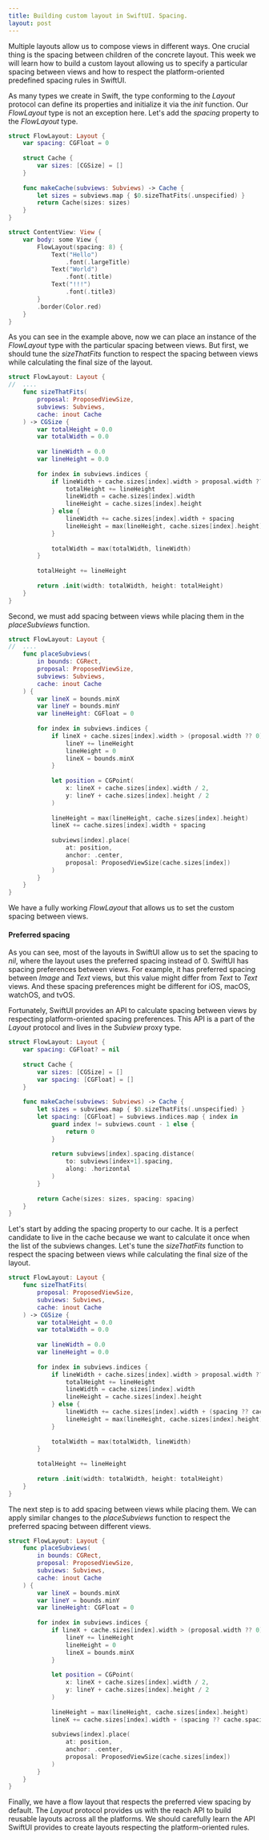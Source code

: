```yaml
---
title: Building custom layout in SwiftUI. Spacing.
layout: post
---
```


Multiple layouts allow us to compose views in different ways. One crucial thing is the spacing between children of the concrete layout. This week we will learn how to build a custom layout allowing us to specify a particular spacing between views and how to respect the platform-oriented predefined spacing rules in SwiftUI.

As many types we create in Swift, the type conforming to the *Layout* protocol can define its properties and initialize it via the *init* function. Our *FlowLayout* type is not an exception here. Let's add the *spacing* property to the *FlowLayout* type.

```swift
struct FlowLayout: Layout {
    var spacing: CGFloat = 0
    
    struct Cache {
        var sizes: [CGSize] = []
    }
    
    func makeCache(subviews: Subviews) -> Cache {
        let sizes = subviews.map { $0.sizeThatFits(.unspecified) }
        return Cache(sizes: sizes)
    }
}

struct ContentView: View {
    var body: some View {
        FlowLayout(spacing: 8) {
            Text("Hello")
                .font(.largeTitle)
            Text("World")
                .font(.title)
            Text("!!!")
                .font(.title3)
        }
        .border(Color.red)
    }
}
```

As you can see in the example above, now we can place an instance of the *FlowLayout* type with the particular spacing between views. But first, we should tune the *sizeThatFits* function to respect the spacing between views while calculating the final size of the layout.

```swift
struct FlowLayout: Layout {
//  ....
    func sizeThatFits(
        proposal: ProposedViewSize,
        subviews: Subviews,
        cache: inout Cache
    ) -> CGSize {
        var totalHeight = 0.0
        var totalWidth = 0.0
        
        var lineWidth = 0.0
        var lineHeight = 0.0
        
        for index in subviews.indices {
            if lineWidth + cache.sizes[index].width > proposal.width ?? 0 {
                totalHeight += lineHeight
                lineWidth = cache.sizes[index].width
                lineHeight = cache.sizes[index].height
            } else {
                lineWidth += cache.sizes[index].width + spacing
                lineHeight = max(lineHeight, cache.sizes[index].height)
            }
            
            totalWidth = max(totalWidth, lineWidth)
        }
        
        totalHeight += lineHeight
        
        return .init(width: totalWidth, height: totalHeight)
    }
}
```

Second, we must add spacing between views while placing them in the *placeSubviews* function.

```swift
struct FlowLayout: Layout {
//  ....
    func placeSubviews(
        in bounds: CGRect,
        proposal: ProposedViewSize,
        subviews: Subviews,
        cache: inout Cache
    ) {
        var lineX = bounds.minX
        var lineY = bounds.minY
        var lineHeight: CGFloat = 0
        
        for index in subviews.indices {
            if lineX + cache.sizes[index].width > (proposal.width ?? 0) {
                lineY += lineHeight
                lineHeight = 0
                lineX = bounds.minX
            }
            
            let position = CGPoint(
                x: lineX + cache.sizes[index].width / 2,
                y: lineY + cache.sizes[index].height / 2
            )
            
            lineHeight = max(lineHeight, cache.sizes[index].height)
            lineX += cache.sizes[index].width + spacing
            
            subviews[index].place(
                at: position,
                anchor: .center,
                proposal: ProposedViewSize(cache.sizes[index])
            )
        }
    }
}
```

We have a fully working *FlowLayout* that allows us to set the custom spacing between views.

#### Preferred spacing
As you can see, most of the layouts in SwiftUI allow us to set the spacing to *nil*, where the layout uses the preferred spacing instead of 0. SwiftUI has spacing preferences between views. For example, it has preferred spacing between *Image* and *Text* views, but this value might differ from *Text* to *Text* views. And these spacing preferences might be different for iOS, macOS, watchOS, and tvOS.

Fortunately, SwiftUI provides an API to calculate spacing between views by respecting platform-oriented spacing preferences. This API is a part of the *Layout* protocol and lives in the *Subview* proxy type.

```swift
struct FlowLayout: Layout {
    var spacing: CGFloat? = nil
    
    struct Cache {
        var sizes: [CGSize] = []
        var spacing: [CGFloat] = []
    }
    
    func makeCache(subviews: Subviews) -> Cache {
        let sizes = subviews.map { $0.sizeThatFits(.unspecified) }
        let spacing: [CGFloat] = subviews.indices.map { index in
            guard index != subviews.count - 1 else {
                return 0
            }
            
            return subviews[index].spacing.distance(
                to: subviews[index+1].spacing,
                along: .horizontal
            )
        }
        
        return Cache(sizes: sizes, spacing: spacing)
    }
}
```

Let's start by adding the spacing property to our cache. It is a perfect candidate to live in the cache because we want to calculate it once when the list of the subviews changes. Let's tune the *sizeThatFits* function to respect the spacing between views while calculating the final size of the layout.

```swift
struct FlowLayout: Layout {
    func sizeThatFits(
        proposal: ProposedViewSize,
        subviews: Subviews,
        cache: inout Cache
    ) -> CGSize {
        var totalHeight = 0.0
        var totalWidth = 0.0
        
        var lineWidth = 0.0
        var lineHeight = 0.0
        
        for index in subviews.indices {
            if lineWidth + cache.sizes[index].width > proposal.width ?? 0 {
                totalHeight += lineHeight
                lineWidth = cache.sizes[index].width
                lineHeight = cache.sizes[index].height
            } else {
                lineWidth += cache.sizes[index].width + (spacing ?? cache.spacing[index])
                lineHeight = max(lineHeight, cache.sizes[index].height)
            }
            
            totalWidth = max(totalWidth, lineWidth)
        }
        
        totalHeight += lineHeight
        
        return .init(width: totalWidth, height: totalHeight)
    }
}
```

The next step is to add spacing between views while placing them. We can apply similar changes to the *placeSubviews* function to respect the preferred spacing between different views.

```swift
struct FlowLayout: Layout {
    func placeSubviews(
        in bounds: CGRect,
        proposal: ProposedViewSize,
        subviews: Subviews,
        cache: inout Cache
    ) {
        var lineX = bounds.minX
        var lineY = bounds.minY
        var lineHeight: CGFloat = 0
        
        for index in subviews.indices {
            if lineX + cache.sizes[index].width > (proposal.width ?? 0) {
                lineY += lineHeight
                lineHeight = 0
                lineX = bounds.minX
            }
            
            let position = CGPoint(
                x: lineX + cache.sizes[index].width / 2,
                y: lineY + cache.sizes[index].height / 2
            )
            
            lineHeight = max(lineHeight, cache.sizes[index].height)
            lineX += cache.sizes[index].width + (spacing ?? cache.spacing[index])
            
            subviews[index].place(
                at: position,
                anchor: .center,
                proposal: ProposedViewSize(cache.sizes[index])
            )
        }
    }
}
```

Finally, we have a flow layout that respects the preferred view spacing by default. The *Layout* protocol provides us with the reach API to build reusable layouts across all the platforms. We should carefully learn the API SwiftUI provides to create layouts respecting the platform-oriented rules.
